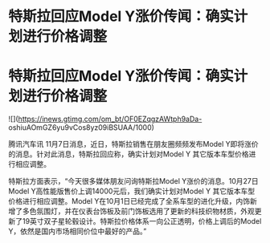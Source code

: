 # 特斯拉回应Model Y涨价传闻：确实计划进行价格调整

# 特斯拉回应Model Y涨价传闻：确实计划进行价格调整

![](https://inews.gtimg.com/om_bt/OF0EZqgzAWtph9aDa-
oshiuAOmGZ6yu9vCos8yz09iBSUAA/1000)

腾讯汽车讯 11月7日消息，近日，特斯拉销售在朋友圈频频发布Model Y即将涨价的消息。针对此消息，特斯拉回应称，确实计划对Model Y
其它版本车型价格进行相应调整。

特斯拉方面表示，“今天很多媒体朋友问询特斯拉Model Y涨价的消息。10月27日Model Y高性能版售价上调14000元后，我们确实计划对Model Y
其它版本车型价格进行相应调整。Model
Y在10月1日已经完成了全系车型的进化升级，内饰新增了多色氛围灯，并在仪表台饰板及前门饰板选用了更新的科技织物材质，外观更新了19英寸双子星轮毂设计。特斯拉价格体系一向公正透明，价格上调后的Model
Y，依然是国内市场相同价位中最好的产品。”

